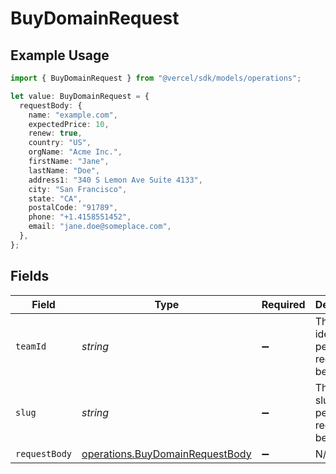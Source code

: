 # BuyDomainRequest

## Example Usage

```typescript
import { BuyDomainRequest } from "@vercel/sdk/models/operations";

let value: BuyDomainRequest = {
  requestBody: {
    name: "example.com",
    expectedPrice: 10,
    renew: true,
    country: "US",
    orgName: "Acme Inc.",
    firstName: "Jane",
    lastName: "Doe",
    address1: "340 S Lemon Ave Suite 4133",
    city: "San Francisco",
    state: "CA",
    postalCode: "91789",
    phone: "+1.4158551452",
    email: "jane.doe@someplace.com",
  },
};
```

## Fields

| Field                                                                              | Type                                                                               | Required                                                                           | Description                                                                        |
| ---------------------------------------------------------------------------------- | ---------------------------------------------------------------------------------- | ---------------------------------------------------------------------------------- | ---------------------------------------------------------------------------------- |
| `teamId`                                                                           | *string*                                                                           | :heavy_minus_sign:                                                                 | The Team identifier to perform the request on behalf of.                           |
| `slug`                                                                             | *string*                                                                           | :heavy_minus_sign:                                                                 | The Team slug to perform the request on behalf of.                                 |
| `requestBody`                                                                      | [operations.BuyDomainRequestBody](../../models/operations/buydomainrequestbody.md) | :heavy_minus_sign:                                                                 | N/A                                                                                |